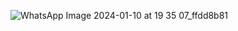 ![WhatsApp Image 2024-01-10 at 19 35 07_ffdd8b81](https://github.com/HKrish1312/To-Do-List/assets/146160832/7423643b-09e5-43ae-9a19-35ecc66418b4)
